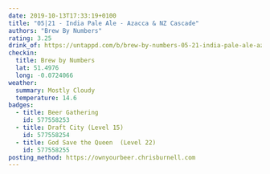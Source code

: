 ```yaml
---
date: 2019-10-13T17:33:19+0100
title: "05|21 - India Pale Ale - Azacca & NZ Cascade"
authors: "Brew By Numbers"
rating: 3.25
drink_of: https://untappd.com/b/brew-by-numbers-05-21-india-pale-ale-azacca-and-nz-cascade/1988468
checkin:
  title: Brew by Numbers
  lat: 51.4976
  long: -0.0724066
weather:
  summary: Mostly Cloudy
  temperature: 14.6
badges:
  - title: Beer Gathering
    id: 577558253
  - title: Draft City (Level 15)
    id: 577558254
  - title: God Save the Queen  (Level 22)
    id: 577558255
posting_method: https://ownyourbeer.chrisburnell.com
---
```

